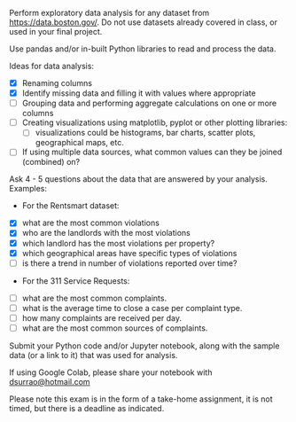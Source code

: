 Perform exploratory data analysis for any dataset from https://data.boston.gov/. Do not use datasets already covered in class, or used in your final project.

Use pandas and/or in-built Python libraries to read and process the data.

Ideas for data analysis:
  - [x] Renaming columns
  - [x] Identify missing data and filling it with values where appropriate
  - [ ] Grouping data and performing aggregate calculations on one or more columns
  - [ ] Creating visualizations using matplotlib, pyplot or other plotting libraries: 
    - [ ] visualizations could be histograms, bar charts, scatter plots, geographical maps, etc.
  - [ ] If using multiple data sources, what common values can they be joined (combined) on?

Ask 4 - 5 questions about the data that are answered by your analysis. Examples:

  - For the Rentsmart dataset:
  - [x] what are the most common violations
  - [x] who are the landlords with the most violations
  - [x] which landlord has the most violations per property?
  - [x] which geographical areas have specific types of violations
  - [ ] is there a trend in number of violations reported over time?
  
  - For the 311 Service Requests: 
  - [ ] what are the most common complaints.
  - [ ] what is the average time to close a case per complaint type. 
  - [ ] how many complaints are received per day.
  - [ ] what are the most common sources of complaints.

Submit your Python code and/or Jupyter notebook, along with the sample data (or a link to it) that was used for analysis.

If using Google Colab, please share your notebook with dsurrao@hotmail.com

Please note this exam is in the form of a take-home assignment, it is not timed, but there is a deadline as indicated.